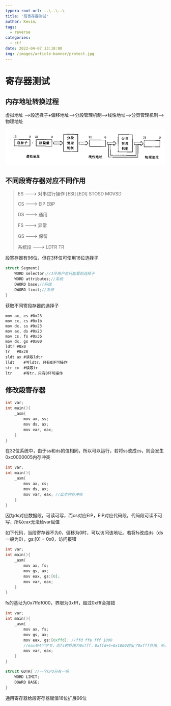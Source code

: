 ```yaml
---
typora-root-url: ..\..\..\
title: '段寄存器测试'
author: Kevin。
tags:
  - reverse
categories:
  - ctf
date: 2022-04-07 13:18:00
img: /images/article-banner/protect.jpg
---
```


# 寄存器测试

## 内存地址转换过程

虚拟地址 -->段选择子+偏移地址-->分段管理机制-->线性地址-->分页管理机制-->物理地址

![地址映射转换过程](/images/段寄存器测试/image-20220407190335760.png)

## 不同段寄存器对应不同作用

> ES ---> 对串进行操作 [ESI] [EDI] STOSD MOVSD
>
> CS ---> EIP EBP
>
> DS ---> 通用
>
> FS ---> 异常
>
> GS ---> 保留
>
> 系统段 ---> LDTR  TR

段寄存器有96位，但在3环仅可使用16位选择子

```c
struct Segment{
    WORD selector;//3环用户态只能看到选择子
    WORD attributes;//系统
    DWORD base;//系统
    DWORD limit;//系统
}
```

获取不同寄段存器的选择子

```assembly
mov ax, es #0x23
mov cx, cs #0x1b
mov dx, ss #0x23
mov ax, ds #0x23
mov cs, fs #0x3b
mov dx, gs #0x00
ldtr #0x0
tr   #0x28
sldt ax #读取ldtr
lldt    #写ldtr，只有0环可操作
str cx  #读取tr
ltr     #写tr，只有0环可操作
```

## 修改段寄存器

```c
int var;
int main(){
    _asm{
        mov ax, ss;
        mov ds, ax;
        mov var, eax;
    }
}

```

在32位系统中，由于ss和ds的值相同，所以可以运行，若将ss改成cs，则会发生0xc0000005内存冲突

```c
int var;
int main(){
    _asm{
        mov ax, cs;
        mov ds, ax;
        mov var, eax; //此步内存冲突
    }
}
```

因为ds对应数据段，可读可写，而cs对应EIP，EIP对应代码段，代码段可读不可写，所以eax无法给var赋值

如下代码，当段寄存器不为0，偏移为0时，可以访问该地址。若将fs改成ds（ds一般为0），gs:[0] = 0x0，访问报错

```c
int var;
int main(){
    _asm{
        mov ax, fs;
        mov gs, ax;
        mov eax, gs:[0];
        mov var, eax;
    }
}
```

fs的基址为0x7ffdf000，界限为0xfff，超过0xfff会报错

```c
int var;
int main(){
    _asm{
        mov ax, fs;
        mov gs, ax;
        mov eax, gs:[0xffd]; //ffd ffe fff 1000 
        //eax有4个字节，而fs的界限为0xfff，0xffd+4=0x1000超出了0xfff界限，所以报错
        mov var, eax;
    }
}
```



```c
struct GDTR{ //一个CPU只有一份
	WORD LIMIT;
	DOWRD BASE;
} 
```

通用寄存器给段寄存器赋值16位扩展96位